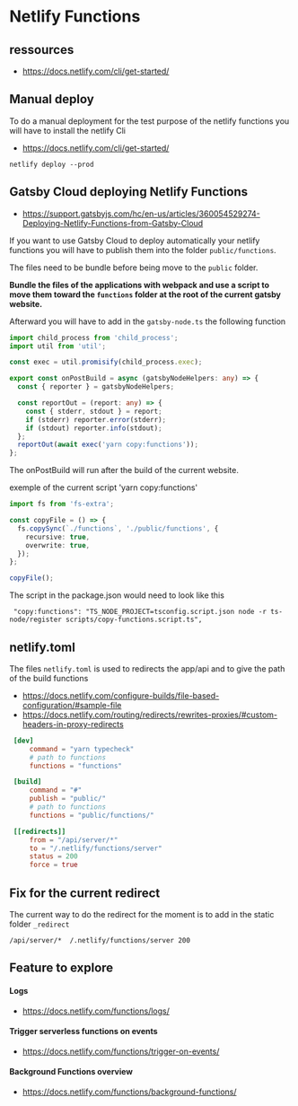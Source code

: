 # Netlify Functions

## ressources

- https://docs.netlify.com/cli/get-started/

## Manual deploy

To do a manual deployment for the test purpose of the netlify functions you will have to install the netlify Cli

- https://docs.netlify.com/cli/get-started/

```
netlify deploy --prod
```

## Gatsby Cloud deploying Netlify Functions

- https://support.gatsbyjs.com/hc/en-us/articles/360054529274-Deploying-Netlify-Functions-from-Gatsby-Cloud

If you want to use Gatsby Cloud to deploy automatically your netlify functions you will have to publish them into the folder `public/functions`.

The files need to be bundle before being move to the `public` folder.

**Bundle the files of the applications with webpack and use a script to move them toward the `functions` folder at the root of the current gatsby website.**

Afterward you will have to add in the `gatsby-node.ts` the following function

```typescript
import child_process from 'child_process';
import util from 'util';

const exec = util.promisify(child_process.exec);

export const onPostBuild = async (gatsbyNodeHelpers: any) => {
  const { reporter } = gatsbyNodeHelpers;

  const reportOut = (report: any) => {
    const { stderr, stdout } = report;
    if (stderr) reporter.error(stderr);
    if (stdout) reporter.info(stdout);
  };
  reportOut(await exec('yarn copy:functions'));
};
```

The onPostBuild will run after the build of the current website.

exemple of the current script 'yarn copy:functions'

```typescript
import fs from 'fs-extra';

const copyFile = () => {
  fs.copySync(`./functions`, './public/functions', {
    recursive: true,
    overwrite: true,
  });
};

copyFile();
```

The script in the package.json would need to look like this

```
 "copy:functions": "TS_NODE_PROJECT=tsconfig.script.json node -r ts-node/register scripts/copy-functions.script.ts",
```

## netlify.toml

The files `netlify.toml` is used to redirects the app/api and to give the path of the build functions

- https://docs.netlify.com/configure-builds/file-based-configuration/#sample-file
- https://docs.netlify.com/routing/redirects/rewrites-proxies/#custom-headers-in-proxy-redirects

```toml
 [dev]
     command = "yarn typecheck"
     # path to functions
     functions = "functions"

 [build]
     command = "#"
     publish = "public/"
     # path to functions
     functions = "public/functions/"

 [[redirects]]
     from = "/api/server/*"
     to = "/.netlify/functions/server"
     status = 200
     force = true
```

## Fix for the current redirect

The current way to do the redirect for the moment is to add in the static folder `_redirect`

```
/api/server/*  /.netlify/functions/server 200
```

## Feature to explore

#### Logs

- https://docs.netlify.com/functions/logs/

#### Trigger serverless functions on events

- https://docs.netlify.com/functions/trigger-on-events/

#### Background Functions overview

- https://docs.netlify.com/functions/background-functions/
